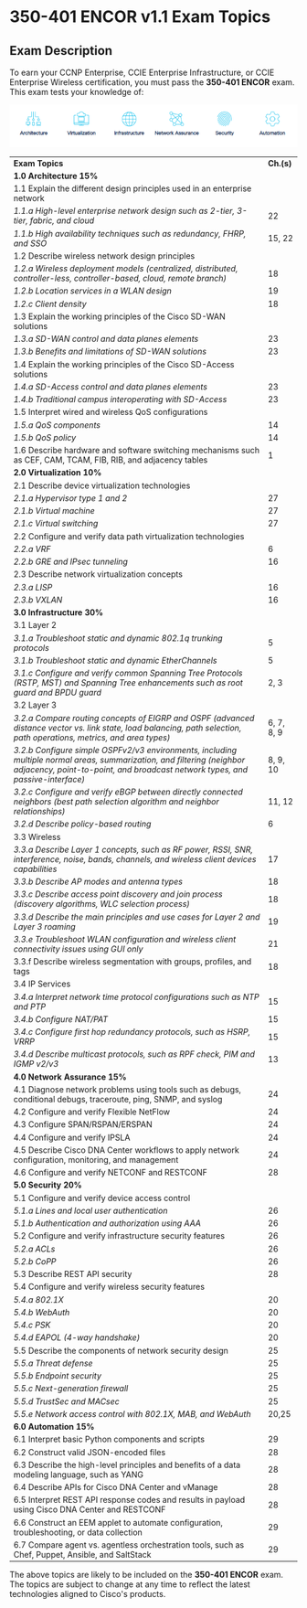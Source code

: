 # 350-401 ENCOR v1.1 Exam Topics
## Exam Description
To earn your CCNP Enterprise, CCIE Enterprise Infrastructure, or CCIE Enterprise Wireless certification, you must pass the **350-401 ENCOR** exam. This exam tests your knowledge of:

![blueprint1.png](/static/blueprint1.png?raw=true)

<table>
  <tr>
   <td><strong>Exam Topics</strong>
   </td>
   <td><strong>Ch.(s)</strong>
   </td>
  </tr>
  <tr>
   <td><strong>1.0 Architecture 15%</strong>
   </td>
   <td>
   </td>
  </tr>
  <tr>
   <td>1.1 Explain the different design principles used in an enterprise network
   </td>
   <td>
   </td>
  </tr>
  <tr>
   <td><em>1.1.a High-level enterprise network design such as 2-tier, 3-tier, fabric, and cloud</em>
   </td>
   <td>22
   </td>
  </tr>
  <tr>
   <td><em>1.1.b High availability techniques such as redundancy, FHRP, and SSO</em>
   </td>
   <td>15, 22
   </td>
  </tr>
  <tr>
   <td>1.2 Describe wireless network design principles
   </td>
   <td>
   </td>
  </tr>
  <tr>
   <td><em>1.2.a Wireless deployment models (centralized, distributed, controller-less, controller-based, cloud, remote branch)</em>
   </td>
   <td>18
   </td>
  </tr>
  <tr>
   <td><em>1.2.b Location services in a WLAN design</em>
   </td>
   <td>19
   </td>
  </tr>
  <tr>
   <td><em>1.2.c Client density</em>
   </td>
   <td>18
   </td>
  </tr>
  <tr>
   <td>1.3 Explain the working principles of the Cisco SD-WAN solutions
   </td>
   <td>
   </td>
  </tr>
  <tr>
   <td><em>1.3.a SD-WAN control and data planes elements</em>
   </td>
   <td>23
   </td>
  </tr>
  <tr>
   <td><em>1.3.b Benefits and limitations of SD-WAN solutions</em>
   </td>
   <td>23
   </td>
  </tr>
  <tr>
   <td>1.4 Explain the working principles of the Cisco SD-Access solutions
   </td>
   <td>
   </td>
  </tr>
  <tr>
   <td><em>1.4.a SD-Access control and data planes elements</em>
   </td>
   <td>23
   </td>
  </tr>
  <tr>
   <td><em>1.4.b Traditional campus interoperating with SD-Access</em>
   </td>
   <td>23
   </td>
  </tr>
  <tr>
   <td>1.5 Interpret wired and wireless QoS configurations
   </td>
   <td>
   </td>
  </tr>
  <tr>
   <td><em>1.5.a QoS components</em>
   </td>
   <td>14
   </td>
  </tr>
  <tr>
   <td><em>1.5.b QoS policy</em>
   </td>
   <td>14
   </td>
  </tr>
  <tr>
   <td>1.6 Describe hardware and software switching mechanisms such as CEF, CAM, TCAM, FIB, RIB, and adjacency tables
   </td>
   <td>1
   </td>
  </tr>
  <tr>
   <td><strong>2.0 Virtualization 10%</strong>
   </td>
   <td>
   </td>
  </tr>
  <tr>
   <td>2.1 Describe device virtualization technologies
   </td>
   <td>
   </td>
  </tr>
  <tr>
   <td><em>2.1.a Hypervisor type 1 and 2</em>
   </td>
   <td>27
   </td>
  </tr>
  <tr>
   <td><em>2.1.b Virtual machine</em>
   </td>
   <td>27
   </td>
  </tr>
  <tr>
   <td><em>2.1.c Virtual switching</em>
   </td>
   <td>27
   </td>
  </tr>
  <tr>
   <td>2.2 Configure and verify data path virtualization technologies
   </td>
   <td>
   </td>
  </tr>
  <tr>
   <td><em>2.2.a VRF</em>
   </td>
   <td>6
   </td>
  </tr>
  <tr>
   <td><em>2.2.b GRE and IPsec tunneling</em>
   </td>
   <td>16
   </td>
  </tr>
  <tr>
   <td>2.3 Describe network virtualization concepts
   </td>
   <td>
   </td>
  </tr>
  <tr>
   <td><em>2.3.a LISP</em>
   </td>
   <td>16
   </td>
  </tr>
  <tr>
   <td><em>2.3.b VXLAN</em>
   </td>
   <td>16
   </td>
  </tr>
  <tr>
   <td><strong>3.0 Infrastructure 30%</strong>
   </td>
   <td>
   </td>
  </tr>
  <tr>
   <td>3.1 Layer 2
   </td>
   <td>
   </td>
  </tr>
  <tr>
   <td><em>3.1.a Troubleshoot static and dynamic 802.1q trunking protocols</em>
   </td>
   <td>5
   </td>
  </tr>
  <tr>
   <td><em>3.1.b Troubleshoot static and dynamic EtherChannels</em>
   </td>
   <td>5
   </td>
  </tr>
  <tr>
   <td><em>3.1.c Configure and verify common Spanning Tree Protocols (RSTP, MST) and Spanning Tree enhancements such as root guard and BPDU guard</em>
   </td>
   <td>2, 3
   </td>
  </tr>
  <tr>
   <td>3.2 Layer 3
   </td>
   <td>
   </td>
  </tr>
  <tr>
   <td><em>3.2.a Compare routing concepts of EIGRP and OSPF (advanced distance vector vs. link state, load balancing, path selection, path operations, metrics, and area types)</em>
   </td>
   <td>6, 7, 8, 9
   </td>
  </tr>
  <tr>
   <td><em>3.2.b Configure simple OSPFv2/v3 environments, including multiple normal areas, summarization, and filtering (neighbor adjacency, point-to-point, and broadcast network types, and passive-interface)</em>
   </td>
   <td>8, 9, 10
   </td>
  </tr>
  <tr>
   <td><em>3.2.c Configure and verify eBGP between directly connected neighbors (best path selection algorithm and neighbor relationships)</em>
   </td>
   <td>11, 12
   </td>
  </tr>
  <tr>
   <td><em>3.2.d Describe policy-based routing</em>
   </td>
   <td>6
   </td>
  </tr>
  <tr>
   <td>3.3 Wireless
   </td>
   <td>
   </td>
  </tr>
  <tr>
   <td><em>3.3.a Describe Layer 1 concepts, such as RF power, RSSI, SNR, interference, noise, bands, channels, and wireless client devices capabilities</em>
   </td>
   <td>17
   </td>
  </tr>
  <tr>
   <td><em>3.3.b Describe AP modes and antenna types</em>
   </td>
   <td>18
   </td>
  </tr>
  <tr>
   <td><em>3.3.c Describe access point discovery and join process (discovery algorithms, WLC selection process)</em>
   </td>
   <td>18
   </td>
  </tr>
  <tr>
   <td><em>3.3.d Describe the main principles and use cases for Layer 2 and Layer 3 roaming</em>
   </td>
   <td>19
   </td>
  </tr>
  <tr>
   <td><em>3.3.e Troubleshoot WLAN configuration and wireless client connectivity issues using GUI only</em>
   </td>
   <td>21
   </td>
  </tr>
  <tr>
   <td>3.3.f Describe wireless segmentation with groups, profiles, and tags
   </td>
   <td>18
   </td>
  </tr>
  <tr>
   <td>3.4 IP Services
   </td>
   <td>
   </td>
  </tr>
  <tr>
   <td><em>3.4.a Interpret network time protocol configurations such as NTP and PTP</em>
   </td>
   <td>15
   </td>
  </tr>
  <tr>
   <td><em>3.4.b Configure NAT/PAT</em>
   </td>
   <td>15
   </td>
  </tr>
  <tr>
   <td><em>3.4.c Configure first hop redundancy protocols, such as HSRP, VRRP</em>
   </td>
   <td>15
   </td>
  </tr>
  <tr>
   <td><em>3.4.d Describe multicast protocols, such as RPF check, PIM and IGMP v2/v3</em>
   </td>
   <td>13
   </td>
  </tr>
  <tr>
   <td><strong>4.0 Network Assurance 15%</strong>
   </td>
   <td>
   </td>
  </tr>
  <tr>
   <td>4.1 Diagnose network problems using tools such as debugs, conditional debugs, traceroute, ping, SNMP, and syslog
   </td>
   <td>24
   </td>
  </tr>
  <tr>
   <td>4.2 Configure and verify Flexible NetFlow
   </td>
   <td>24
   </td>
  </tr>
  <tr>
   <td>4.3 Configure SPAN/RSPAN/ERSPAN
   </td>
   <td>24
   </td>
  </tr>
  <tr>
   <td>4.4 Configure and verify IPSLA
   </td>
   <td>24
   </td>
  </tr>
  <tr>
   <td>4.5 Describe Cisco DNA Center workflows to apply network configuration, monitoring, and management
   </td>
   <td>24
   </td>
  </tr>
  <tr>
   <td>4.6 Configure and verify NETCONF and RESTCONF
   </td>
   <td>28
   </td>
  </tr>
  <tr>
   <td><strong>5.0 Security 20%</strong>
   </td>
   <td>
   </td>
  </tr>
  <tr>
   <td>5.1 Configure and verify device access control
   </td>
   <td>
   </td>
  </tr>
  <tr>
   <td><em>5.1.a Lines and local user authentication</em>
   </td>
   <td>26
   </td>
  </tr>
  <tr>
   <td><em>5.1.b Authentication and authorization using AAA</em>
   </td>
   <td>26
   </td>
  </tr>
  <tr>
   <td>5.2 Configure and verify infrastructure security features
   </td>
   <td>26
   </td>
  </tr>
  <tr>
   <td><em>5.2.a ACLs</em>
   </td>
   <td>26
   </td>
  </tr>
  <tr>
   <td><em>5.2.b CoPP</em>
   </td>
   <td>26
   </td>
  </tr>
  <tr>
   <td>5.3 Describe REST API security
   </td>
   <td>28
   </td>
  </tr>
  <tr>
   <td>5.4 Configure and verify wireless security features
   </td>
   <td>
   </td>
  </tr>
  <tr>
   <td><em>5.4.a 802.1X</em>
   </td>
   <td>20
   </td>
  </tr>
  <tr>
   <td><em>5.4.b WebAuth</em>
   </td>
   <td>20
   </td>
  </tr>
  <tr>
   <td><em>5.4.c PSK</em>
   </td>
   <td>20
   </td>
  </tr>
  <tr>
   <td><em>5.4.d EAPOL (4-way handshake)</em>
   </td>
   <td>20
   </td>
  </tr>
  <tr>
   <td>5.5 Describe the components of network security design
   </td>
   <td>25
   </td>
  </tr>
  <tr>
   <td><em>5.5.a Threat defense</em>
   </td>
   <td>25
   </td>
  </tr>
  <tr>
   <td><em>5.5.b Endpoint security</em>
   </td>
   <td>25
   </td>
  </tr>
  <tr>
   <td><em>5.5.c Next-generation firewall</em>
   </td>
   <td>25
   </td>
  </tr>
  <tr>
   <td><em>5.5.d TrustSec and MACsec</em>
   </td>
   <td>25
   </td>
  </tr>
  <tr>
   <td><em>5.5.e Network access control with 802.1X, MAB, and WebAuth</em>
   </td>
   <td>20,25
   </td>
  </tr>
  <tr>
   <td><strong>6.0 Automation 15%</strong>
   </td>
   <td>
   </td>
  </tr>
  <tr>
   <td>6.1 Interpret basic Python components and scripts
   </td>
   <td>29
   </td>
  </tr>
  <tr>
   <td>6.2 Construct valid JSON-encoded files
   </td>
   <td>28
   </td>
  </tr>
  <tr>
   <td>6.3 Describe the high-level principles and benefits of a data modeling language, such as YANG
   </td>
   <td>28
   </td>
  </tr>
  <tr>
   <td>6.4 Describe APIs for Cisco DNA Center and vManage
   </td>
   <td>28
   </td>
  </tr>
  <tr>
   <td>6.5 Interpret REST API response codes and results in payload using Cisco DNA Center and RESTCONF
   </td>
   <td>28
   </td>
  </tr>
  <tr>
   <td>6.6 Construct an EEM applet to automate configuration, troubleshooting, or data collection
   </td>
   <td>29
   </td>
  </tr>
  <tr>
   <td>6.7 Compare agent vs. agentless orchestration tools, such as Chef, Puppet, Ansible, and SaltStack
   </td>
   <td>29
   </td>
  </tr>
</table>

The above topics are likely to be included on the **350-401 ENCOR** exam.  The topics are subject to change at any time to reflect the latest technologies aligned to Cisco's products.
